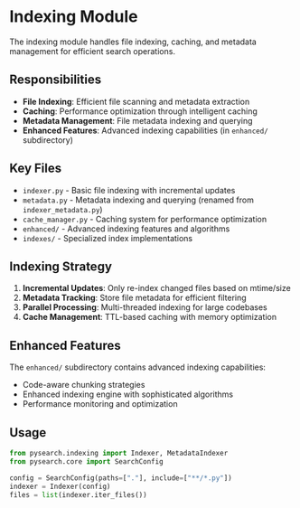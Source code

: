 # Indexing Module

The indexing module handles file indexing, caching, and metadata management for efficient search operations.

## Responsibilities

- **File Indexing**: Efficient file scanning and metadata extraction
- **Caching**: Performance optimization through intelligent caching
- **Metadata Management**: File metadata indexing and querying
- **Enhanced Features**: Advanced indexing capabilities (in `enhanced/` subdirectory)

## Key Files

- `indexer.py` - Basic file indexing with incremental updates
- `metadata.py` - Metadata indexing and querying (renamed from `indexer_metadata.py`)
- `cache_manager.py` - Caching system for performance optimization
- `enhanced/` - Advanced indexing features and algorithms
- `indexes/` - Specialized index implementations

## Indexing Strategy

1. **Incremental Updates**: Only re-index changed files based on mtime/size
2. **Metadata Tracking**: Store file metadata for efficient filtering
3. **Parallel Processing**: Multi-threaded indexing for large codebases
4. **Cache Management**: TTL-based caching with memory optimization

## Enhanced Features

The `enhanced/` subdirectory contains advanced indexing capabilities:
- Code-aware chunking strategies
- Enhanced indexing engine with sophisticated algorithms
- Performance monitoring and optimization

## Usage

```python
from pysearch.indexing import Indexer, MetadataIndexer
from pysearch.core import SearchConfig

config = SearchConfig(paths=["."], include=["**/*.py"])
indexer = Indexer(config)
files = list(indexer.iter_files())
```
